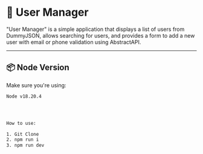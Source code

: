 # 🚀 User Manager

"User Manager" is a simple application that displays a list of users from DummyJSON, allows searching for users, and provides a form to add a new user with email or phone validation using AbstractAPI.

---

## 📦 Node Version

Make sure you're using:

```bash
Node v18.20.4




How to use:

1. Git Clone
2. npm run i
3. npm run dev
```

